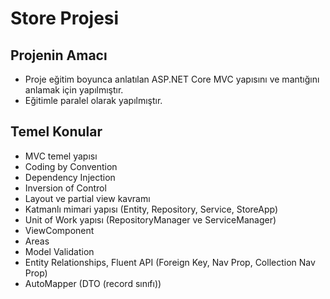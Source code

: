 # Store Projesi

## Projenin Amacı
- Proje eğitim boyunca anlatılan ASP.NET Core MVC yapısını ve mantığını anlamak için yapılmıştır.
- Eğitimle paralel olarak yapılmıştır.

## Temel Konular
- MVC temel yapısı
- Coding by Convention
- Dependency Injection
- Inversion of Control
- Layout ve partial view kavramı
- Katmanlı mimari yapısı (Entity, Repository, Service, StoreApp)
- Unit of Work yapısı (RepositoryManager ve ServiceManager)
- ViewComponent
- Areas
- Model Validation
- Entity Relationships, Fluent API (Foreign Key, Nav Prop, Collection Nav Prop)
- AutoMapper (DTO (record sınıfı))